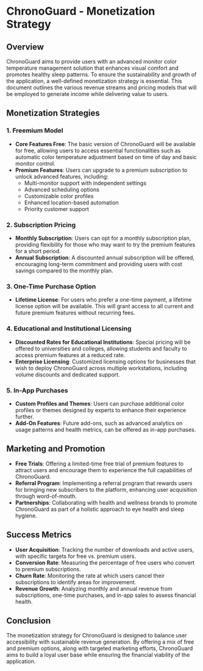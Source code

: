 # ChronoGuard - Monetization Strategy

## Overview

ChronoGuard aims to provide users with an advanced monitor color temperature management solution that enhances visual comfort and promotes healthy sleep patterns. To ensure the sustainability and growth of the application, a well-defined monetization strategy is essential. This document outlines the various revenue streams and pricing models that will be employed to generate income while delivering value to users.

## Monetization Strategies

### 1. Freemium Model

- **Core Features Free**: The basic version of ChronoGuard will be available for free, allowing users to access essential functionalities such as automatic color temperature adjustment based on time of day and basic monitor control.
- **Premium Features**: Users can upgrade to a premium subscription to unlock advanced features, including:
  - Multi-monitor support with independent settings
  - Advanced scheduling options
  - Customizable color profiles
  - Enhanced location-based automation
  - Priority customer support

### 2. Subscription Pricing

- **Monthly Subscription**: Users can opt for a monthly subscription plan, providing flexibility for those who may want to try the premium features for a short period.
- **Annual Subscription**: A discounted annual subscription will be offered, encouraging long-term commitment and providing users with cost savings compared to the monthly plan.

### 3. One-Time Purchase Option

- **Lifetime License**: For users who prefer a one-time payment, a lifetime license option will be available. This will grant access to all current and future premium features without recurring fees.

### 4. Educational and Institutional Licensing

- **Discounted Rates for Educational Institutions**: Special pricing will be offered to universities and colleges, allowing students and faculty to access premium features at a reduced rate.
- **Enterprise Licensing**: Customized licensing options for businesses that wish to deploy ChronoGuard across multiple workstations, including volume discounts and dedicated support.

### 5. In-App Purchases

- **Custom Profiles and Themes**: Users can purchase additional color profiles or themes designed by experts to enhance their experience further.
- **Add-On Features**: Future add-ons, such as advanced analytics on usage patterns and health metrics, can be offered as in-app purchases.

## Marketing and Promotion

- **Free Trials**: Offering a limited-time free trial of premium features to attract users and encourage them to experience the full capabilities of ChronoGuard.
- **Referral Program**: Implementing a referral program that rewards users for bringing new subscribers to the platform, enhancing user acquisition through word-of-mouth.
- **Partnerships**: Collaborating with health and wellness brands to promote ChronoGuard as part of a holistic approach to eye health and sleep hygiene.

## Success Metrics

- **User Acquisition**: Tracking the number of downloads and active users, with specific targets for free vs. premium users.
- **Conversion Rate**: Measuring the percentage of free users who convert to premium subscriptions.
- **Churn Rate**: Monitoring the rate at which users cancel their subscriptions to identify areas for improvement.
- **Revenue Growth**: Analyzing monthly and annual revenue from subscriptions, one-time purchases, and in-app sales to assess financial health.

## Conclusion

The monetization strategy for ChronoGuard is designed to balance user accessibility with sustainable revenue generation. By offering a mix of free and premium options, along with targeted marketing efforts, ChronoGuard aims to build a loyal user base while ensuring the financial viability of the application.